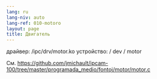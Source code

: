 ```yaml
---
lang: ru
lang-niv: auto
lang-ref: 010-motoro
layout: page
title: Двигатель
---
```



драйвер: /ipc/drv/motor.ko
устройство: / dev / motor

См. <https://github.com/jmichault/ipcam-100/tree/master/programada_medio/fontoj/motor/motor.c>


